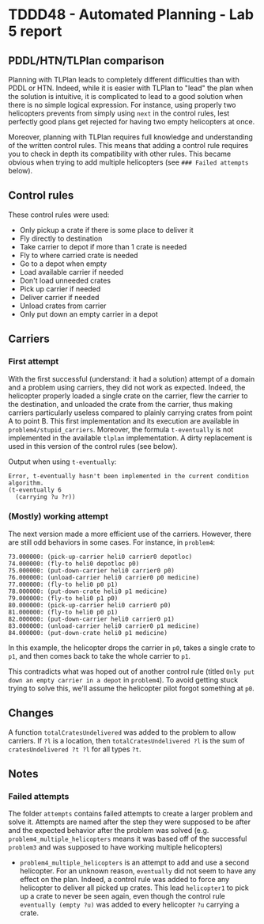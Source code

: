 # TDDD48 - Automated Planning - Lab 5 report

## PDDL/HTN/TLPlan comparison

Planning with TLPlan leads to completely different difficulties than with PDDL
or HTN. Indeed, while it is easier with TLPlan to "lead" the plan when the
solution is intuitive, it is complicated to lead to a good solution when there
is no simple logical expression. For instance, using properly two helicopters
prevents from simply using `next` in the control rules, lest perfectly good
plans get rejected for having two empty helicopters at once.

Moreover, planning with TLPlan requires full knowledge and understanding of the
written control rules. This means that adding a control rule requires you to
check in depth its compatibility with other rules. This became obvious when
trying to add multiple helicopters (see `### Failed attempts` below).

## Control rules

These control rules were used:
- Only pickup a crate if there is some place to deliver it
- Fly directly to destination
- Take carrier to depot if more than 1 crate is needed
- Fly to where carried crate is needed
- Go to a depot when empty
- Load available carrier if needed
- Don't load unneeded crates
- Pick up carrier if needed
- Deliver carrier if needed
- Unload crates from carrier
- Only put down an empty carrier in a depot

## Carriers

### First attempt

With the first successful (understand: it had a solution) attempt of a domain
and a problem using carriers, they did not work as expected. Indeed, the
helicopter properly loaded a single crate on the carrier, flew the carrier to
the destination, and unloaded the crate from the carrier, thus making carriers
particularly useless compared to plainly carrying crates from point A to point
B. This first implementation and its execution are available in
`problem4/stupid_carriers`. Moreover, the formula `t-eventually` is not
implemented in the available `tlplan` implementation. A dirty replacement is
used in this version of the control rules (see below).

Output when using `t-eventually`:
```
Error, t-eventually hasn't been implemented in the current condition algorithm.
(t-eventually 6
  (carrying ?u ?r))
```

### (Mostly) working attempt

The next version made a more efficient use of the carriers. However, there are
still odd behaviors in some cases. For instance, in `problem4`:

```
73.000000: (pick-up-carrier heli0 carrier0 depotloc)
74.000000: (fly-to heli0 depotloc p0)
75.000000: (put-down-carrier heli0 carrier0 p0)
76.000000: (unload-carrier heli0 carrier0 p0 medicine)
77.000000: (fly-to heli0 p0 p1)
78.000000: (put-down-crate heli0 p1 medicine)
79.000000: (fly-to heli0 p1 p0)
80.000000: (pick-up-carrier heli0 carrier0 p0)
81.000000: (fly-to heli0 p0 p1)
82.000000: (put-down-carrier heli0 carrier0 p1)
83.000000: (unload-carrier heli0 carrier0 p1 medicine)
84.000000: (put-down-crate heli0 p1 medicine)
```

In this example, the helicopter drops the carrier in `p0`, takes a single crate
to `p1`, and then comes back to take the whole carrier to `p1`.

This contradicts what was hoped out of another control rule (titled `Only put
down an empty carrier in a depot` in `problem4`). To avoid getting stuck trying
to solve this, we'll assume the helicopter pilot forgot something at `p0`.

## Changes

A function `totalCratesUndelivered` was added to the problem to allow carriers.
If `?l` is a location, then `totalCratesUndelivered ?l` is the sum of
`cratesUndelivered ?t ?l` for all types `?t`.

## Notes

### Failed attempts

The folder `attempts` contains failed attempts to create a larger problem and
solve it. Attempts are named after the step they were supposed to be after and
the expected behavior after the problem was solved (e.g.
`problem4_multiple_helicopters` means it was based off of the successful
`problem3` and was supposed to have working multiple helicopters)

* `problem4_multiple_helicopters` is an attempt to add and use a second
  helicopter. For an unknown reason, `eventually` did not seem to have any
  effect on the plan. Indeed, a control rule was added to force any helicopter
  to deliver all picked up crates. This lead `helicopter1` to pick up a crate
  to never be seen again, even though the control rule `eventually (empty ?u)`
  was added to every helicopter `?u` carrying a crate.
